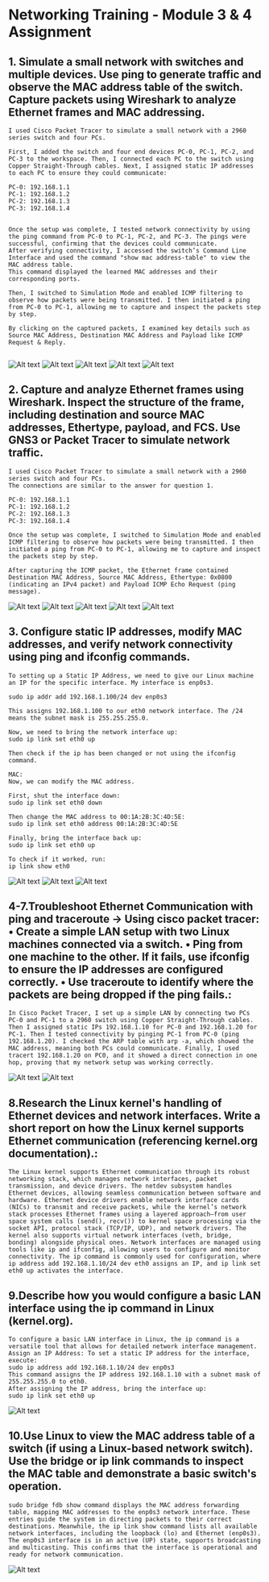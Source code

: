 <h1>Networking Training - Module 3 & 4 Assignment </h1>


## 1. Simulate a small network with switches and multiple devices. Use ping to generate traffic and observe the MAC address table of the switch. Capture packets using Wireshark to analyze Ethernet frames and MAC addressing.
```plaintext
I used Cisco Packet Tracer to simulate a small network with a 2960 series switch and four PCs.

First, I added the switch and four end devices PC-0, PC-1, PC-2, and PC-3 to the workspace. Then, I connected each PC to the switch using Copper Straight-Through cables. Next, I assigned static IP addresses to each PC to ensure they could communicate:

PC-0: 192.168.1.1
PC-1: 192.168.1.2
PC-2: 192.168.1.3
PC-3: 192.168.1.4


Once the setup was complete, I tested network connectivity by using the ping command from PC-0 to PC-1, PC-2, and PC-3. The pings were successful, confirming that the devices could communicate.
After verifying connectivity, I accessed the switch’s Command Line Interface and used the command "show mac address-table" to view the MAC address table.
This command displayed the learned MAC addresses and their corresponding ports.

Then, I switched to Simulation Mode and enabled ICMP filtering to observe how packets were being transmitted. I then initiated a ping from PC-0 to PC-1, allowing me to capture and inspect the packets step by step.

By clicking on the captured packets, I examined key details such as Source MAC Address, Destination MAC Address and Payload like ICMP Request & Reply.


```

![Alt text](./imgs/1.png)
![Alt text](./imgs/2.png)
![Alt text](./imgs/3.png)
![Alt text](./imgs/4.png)
![Alt text](./imgs/5.png)


## 2. Capture and analyze Ethernet frames using Wireshark. Inspect the structure of the frame, including destination and source MAC addresses, Ethertype, payload, and FCS. Use GNS3 or Packet Tracer to simulate network traffic.
```plaintext
I used Cisco Packet Tracer to simulate a small network with a 2960 series switch and four PCs.
The connections are similar to the answer for question 1.

PC-0: 192.168.1.1
PC-1: 192.168.1.2
PC-2: 192.168.1.3
PC-3: 192.168.1.4

Once the setup was complete, I switched to Simulation Mode and enabled ICMP filtering to observe how packets were being transmitted. I then initiated a ping from PC-0 to PC-1, allowing me to capture and inspect the packets step by step.

After capturing the ICMP packet, the Ethernet frame contained Destination MAC Address, Source MAC Address, Ethertype: 0x0800 (indicating an IPv4 packet) and Payload ICMP Echo Request (ping message).
```

![Alt text](./imgs/Screenshot%20(477).png)
![Alt text](./imgs/Screenshot%20(478).png)
![Alt text](./imgs/Screenshot%20(479).png)
![Alt text](./imgs/6.png)
![Alt text](./imgs/8.png)

## 3. Configure static IP addresses, modify MAC addresses, and verify network connectivity using ping and ifconfig commands.
```plaintext
To setting up a Static IP Address, we need to give our Linux machine an IP for the specific interface. My interface is enp0s3. 

sudo ip addr add 192.168.1.100/24 dev enp0s3

This assigns 192.168.1.100 to our eth0 network interface. The /24 means the subnet mask is 255.255.255.0.

Now, we need to bring the network interface up:
sudo ip link set eth0 up

Then check if the ip has been changed or not using the ifconfig command.

MAC:
Now, we can modify the MAC address.

First, shut the interface down:
sudo ip link set eth0 down

Then change the MAC address to 00:1A:2B:3C:4D:5E:
sudo ip link set eth0 address 00:1A:2B:3C:4D:5E

Finally, bring the interface back up:
sudo ip link set eth0 up

To check if it worked, run:
ip link show eth0

```


![Alt text](./imgs/9.png)
![Alt text](./imgs/10.png)
![Alt text](./imgs/11.png)

## 4-7.Troubleshoot Ethernet Communication with ping and traceroute -> Using cisco packet tracer: • Create a simple LAN setup with two Linux machines connected via a switch. • Ping from one machine to the other. If it fails, use ifconfig to ensure the IP addresses are configured correctly. • Use traceroute to identify where the packets are being dropped if the ping fails.:
```plaintext 
In Cisco Packet Tracer, I set up a simple LAN by connecting two PCs PC-0 and PC-1 to a 2960 switch using Copper Straight-Through cables. Then I assigned static IPs 192.168.1.10 for PC-0 and 192.168.1.20 for PC-1. Then I tested connectivity by pinging PC-1 from PC-0 (ping 192.168.1.20). I checked the ARP table with arp -a, which showed the MAC address, meaning both PCs could communicate. Finally, I used tracert 192.168.1.20 on PC0, and it showed a direct connection in one hop, proving that my network setup was working correctly.

```
![Alt text](./imgs/13.png)
![Alt text](./imgs/14.png)

## 8.Research the Linux kernel's handling of Ethernet devices and network interfaces. Write a short report on how the Linux kernel supports Ethernet communication (referencing kernel.org documentation).:
```plaintext 
The Linux kernel supports Ethernet communication through its robust networking stack, which manages network interfaces, packet transmission, and device drivers. The netdev subsystem handles Ethernet devices, allowing seamless communication between software and hardware. Ethernet device drivers enable network interface cards (NICs) to transmit and receive packets, while the kernel’s network stack processes Ethernet frames using a layered approach—from user space system calls (send(), recv()) to kernel space processing via the socket API, protocol stack (TCP/IP, UDP), and network drivers. The kernel also supports virtual network interfaces (veth, bridge, bonding) alongside physical ones. Network interfaces are managed using tools like ip and ifconfig, allowing users to configure and monitor connectivity. The ip command is commonly used for configuration, where ip address add 192.168.1.10/24 dev eth0 assigns an IP, and ip link set eth0 up activates the interface.
```
## 9.Describe how you would configure a basic LAN interface using the ip command in Linux (kernel.org).
```plaintext
To configure a basic LAN interface in Linux, the ip command is a versatile tool that allows for detailed network interface management.
Assign an IP Address: To set a static IP address for the interface, execute:
sudo ip address add 192.168.1.10/24 dev enp0s3
This command assigns the IP address 192.168.1.10 with a subnet mask of 255.255.255.0 to eth0. 
After assigning the IP address, bring the interface up:
sudo ip link set eth0 up
```
![Alt text](./imgs/9.png)

## 10.Use Linux to view the MAC address table of a switch (if using a Linux-based network switch). Use the bridge or ip link commands to inspect the MAC table and demonstrate a basic switch's operation.
```plaintext
sudo bridge fdb show command displays the MAC address forwarding table, mapping MAC addresses to the enp0s3 network interface. These entries guide the system in directing packets to their correct destinations. Meanwhile, the ip link show command lists all available network interfaces, including the loopback (lo) and Ethernet (enp0s3). The enp0s3 interface is in an active (UP) state, supports broadcasting and multicasting. This confirms that the interface is operational and ready for network communication.
```
![Alt text](./imgs/12.png)
